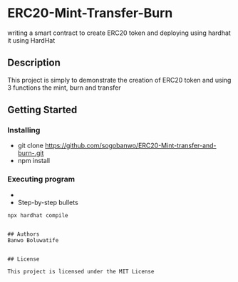 # ERC20-Mint-Transfer-Burn
writing a smart contract to create ERC20 token and deploying using hardhat it using HardHat 

## Description

This project is simply to demonstrate the creation of ERC20 token and using 3 functions the mint, burn and transfer

## Getting Started

### Installing

* git clone https://github.com/sogobanwo/ERC20-Mint-transfer-and-burn-.git
* npm install

### Executing program

* 
* Step-by-step bullets
```
npx hardhat compile
```

```

## Authors
Banwo Boluwatife


## License

This project is licensed under the MIT License
